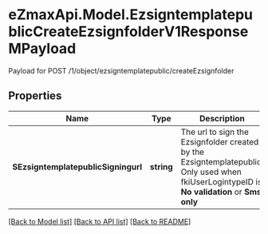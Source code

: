 # eZmaxApi.Model.EzsigntemplatepublicCreateEzsignfolderV1ResponseMPayload
Payload for POST /1/object/ezsigntemplatepublic/createEzsignfolder

## Properties

Name | Type | Description | Notes
------------ | ------------- | ------------- | -------------
**SEzsigntemplatepublicSigningurl** | **string** | The url to sign the Ezsignfolder created by the Ezsigntemplatepublic. Only used when fkiUserLogintypeID is **No validation** or **Sms only** | [optional] 

[[Back to Model list]](../README.md#documentation-for-models) [[Back to API list]](../README.md#documentation-for-api-endpoints) [[Back to README]](../README.md)

